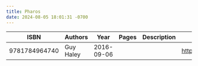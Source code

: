 ```yaml
---
title: Pharos
date: 2024-08-05 18:01:31 -0700
---
```


| ISBN        | Authors      | Year    | Pages    | Description    | URL   |
| ----------- | ------------ | ------- | -------- | -------------- | ----- |
| 9781784964740  | Guy Haley| 2016-09-06| | |https://openlibrary.org/books/OL52369680M/Pharos|    